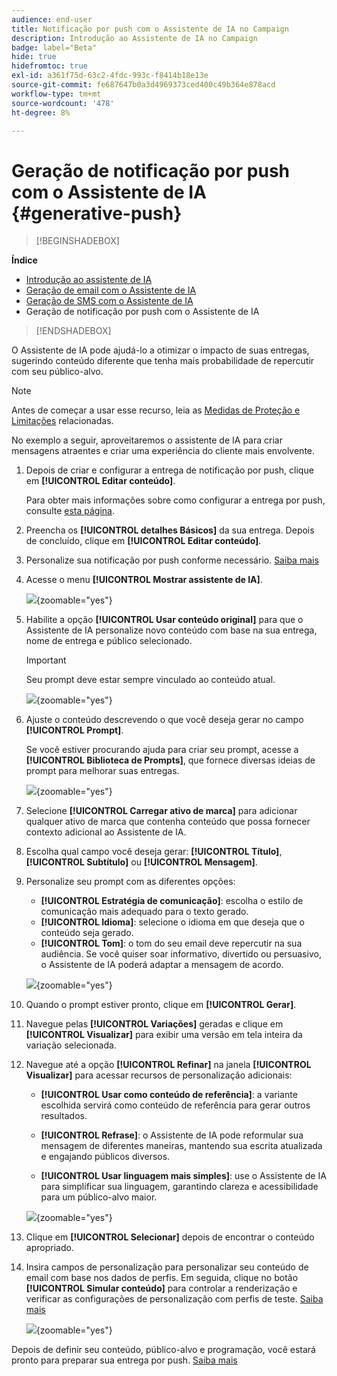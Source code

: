 ```yaml
---
audience: end-user
title: Notificação por push com o Assistente de IA no Campaign
description: Introdução ao Assistente de IA no Campaign
badge: label="Beta"
hide: true
hidefromtoc: true
exl-id: a361f75d-63c2-4fdc-993c-f8414b18e13e
source-git-commit: fe687647b0a3d4969373ced400c49b364e878acd
workflow-type: tm+mt
source-wordcount: '478'
ht-degree: 8%

---
```


# Geração de notificação por push com o Assistente de IA {#generative-push}

>[!BEGINSHADEBOX]

**Índice**

* [Introdução ao assistente de IA](generative-gs.md)
* [Geração de email com o Assistente de IA](generative-content.md)
* [Geração de SMS com o Assistente de IA](generative-sms.md)
* Geração de notificação por push com o Assistente de IA

>[!ENDSHADEBOX]

O Assistente de IA pode ajudá-lo a otimizar o impacto de suas entregas, sugerindo conteúdo diferente que tenha mais probabilidade de repercutir com seu público-alvo.

>[!NOTE]
>
>Antes de começar a usar esse recurso, leia as [Medidas de Proteção e Limitações](generative-gs.md#generative-guardrails) relacionadas.

No exemplo a seguir, aproveitaremos o assistente de IA para criar mensagens atraentes e criar uma experiência do cliente mais envolvente.

1. Depois de criar e configurar a entrega de notificação por push, clique em **[!UICONTROL Editar conteúdo]**.

   Para obter mais informações sobre como configurar a entrega por push, consulte [esta página](../push/create-push.md).

1. Preencha os **[!UICONTROL detalhes Básicos]** da sua entrega. Depois de concluído, clique em **[!UICONTROL Editar conteúdo]**.

1. Personalize sua notificação por push conforme necessário. [Saiba mais](../push/content-push.md)

1. Acesse o menu **[!UICONTROL Mostrar assistente de IA]**.

   ![](assets/push-genai-1.png){zoomable="yes"}

1. Habilite a opção **[!UICONTROL Usar conteúdo original]** para que o Assistente de IA personalize novo conteúdo com base na sua entrega, nome de entrega e público selecionado.

   >[!IMPORTANT]
   >
   > Seu prompt deve estar sempre vinculado ao conteúdo atual.

   ![](assets/push-genai-3.png){zoomable="yes"}

1. Ajuste o conteúdo descrevendo o que você deseja gerar no campo **[!UICONTROL Prompt]**.

   Se você estiver procurando ajuda para criar seu prompt, acesse a **[!UICONTROL Biblioteca de Prompts]**, que fornece diversas ideias de prompt para melhorar suas entregas.

   ![](assets/push-genai-2.png){zoomable="yes"}

1. Selecione **[!UICONTROL Carregar ativo de marca]** para adicionar qualquer ativo de marca que contenha conteúdo que possa fornecer contexto adicional ao Assistente de IA.

1. Escolha qual campo você deseja gerar: **[!UICONTROL Título]**, **[!UICONTROL Subtítulo]** ou **[!UICONTROL Mensagem]**.

1. Personalize seu prompt com as diferentes opções:

   * **[!UICONTROL Estratégia de comunicação]**: escolha o estilo de comunicação mais adequado para o texto gerado.
   * **[!UICONTROL Idioma]**: selecione o idioma em que deseja que o conteúdo seja gerado.
   * **[!UICONTROL Tom]**: o tom do seu email deve repercutir na sua audiência. Se você quiser soar informativo, divertido ou persuasivo, o Assistente de IA poderá adaptar a mensagem de acordo.

   ![](assets/push-genai-4.png){zoomable="yes"}

1. Quando o prompt estiver pronto, clique em **[!UICONTROL Gerar]**.

1. Navegue pelas **[!UICONTROL Variações]** geradas e clique em **[!UICONTROL Visualizar]** para exibir uma versão em tela inteira da variação selecionada.

1. Navegue até a opção **[!UICONTROL Refinar]** na janela **[!UICONTROL Visualizar]** para acessar recursos de personalização adicionais:

   * **[!UICONTROL Usar como conteúdo de referência]**: a variante escolhida servirá como conteúdo de referência para gerar outros resultados.

   * **[!UICONTROL Refrase]**: o Assistente de IA pode reformular sua mensagem de diferentes maneiras, mantendo sua escrita atualizada e engajando públicos diversos.

   * **[!UICONTROL Usar linguagem mais simples]**: use o Assistente de IA para simplificar sua linguagem, garantindo clareza e acessibilidade para um público-alvo maior.

   ![](assets/push-genai-5.png){zoomable="yes"}

1. Clique em **[!UICONTROL Selecionar]** depois de encontrar o conteúdo apropriado.

1. Insira campos de personalização para personalizar seu conteúdo de email com base nos dados de perfis. Em seguida, clique no botão **[!UICONTROL Simular conteúdo]** para controlar a renderização e verificar as configurações de personalização com perfis de teste. [Saiba mais](../preview-test/preview-content.md)

   ![](assets/push-genai-6.png){zoomable="yes"}

Depois de definir seu conteúdo, público-alvo e programação, você estará pronto para preparar sua entrega por push. [Saiba mais](../monitor/prepare-send.md)

